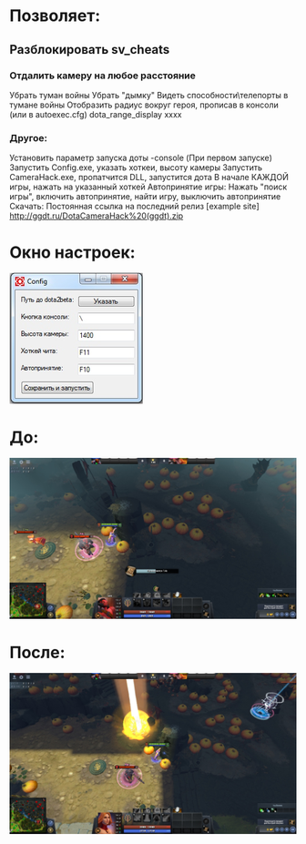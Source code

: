 # Позволяет:
## Разблокировать sv_cheats
### Отдалить камеру на любое расстояние
Убрать туман войны
Убрать "дымку"
Видеть способности\телепорты в тумане войны
Отобразить радиус вокруг героя, прописав в консоли (или в autoexec.cfg) dota_range_display xxxx

### Другое:
Установить параметр запуска доты -console
(При первом запуске) Запустить Config.exe, указать хоткеи, высоту камеры
Запустить CameraHack.exe, пропатчится DLL, запустится дота
В начале КАЖДОЙ игры, нажать на указанный хоткей
Автопринятие игры:
Нажать "поиск игры", включить автопринятие, найти игру, выключить автопринятие
Скачать:
Постоянная ссылка на последний релиз [example site] http://ggdt.ru/DotaCameraHack%20(ggdt).zip

# Окно настроек:
![alt text](https://github.com/Werwo1f/Dota-2-Full-HACK-GGDT.RU/blob/main/1.jpg "Screenshot of the program")​
# До:
![alt text](https://github.com/Werwo1f/Dota-2-Full-HACK-GGDT.RU/blob/main/2.jpg "Screenshot of the program")​
# После:
![alt text](https://github.com/Werwo1f/Dota-2-Full-HACK-GGDT.RU/blob/main/3.jpg "Screenshot of the program")​
